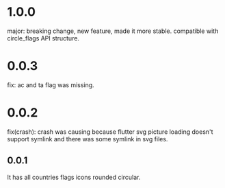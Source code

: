 # 1.0.0
major: breaking change, new feature, made it more stable. compatible with circle_flags API structure.

# 0.0.3
fix: ac and ta flag was missing.

# 0.0.2
fix(crash): crash was causing because flutter svg picture loading doesn't support symlink and there was some symlink in svg files.

## 0.0.1
It has all countries flags icons rounded circular.
